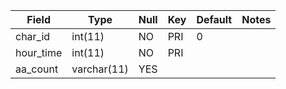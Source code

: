 **Field**|**Type**|**Null**|**Key**|**Default**|**Notes**
-----|-----|-----|-----|-----|-----
char\_id|int(11)|NO|PRI|0| 
hour\_time|int(11)|NO|PRI| | 
aa\_count|varchar(11)|YES| | | 